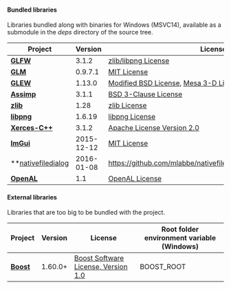 #### Bundled libraries
Libraries bundled along with binaries for Windows (MSVC14), available as a submodule in the *deps* directory of the source tree.

| Project                                                          | Version      | License                                                                                                                                                                            |
| ---------------------------------------------------------------- | ------------ | ---------------------------------------------------------------------------------------------------------------------------------------------------------------------------------- |
| **[GLFW](http://www.glfw.org)**                                  | 3.1.2        | [zlib/libpng License](http://www.glfw.org/license.html)                                                                                                                            |
| **[GLM](http://glm.g-truc.net/0.9.5/index.html)**                | 0.9.7.1      | [MIT License](http://glm.g-truc.net/copying.txt)                                                                                                                                   |
| **[GLEW](http://glew.sourceforge.net)**                          | 1.13.0       | [Modified BSD License](http://glew.sourceforge.net/glew.txt), [Mesa 3-D License](http://glew.sourceforge.net/mesa.txt), [Khronos License](http://glew.sourceforge.net/khronos.txt) |
| **[Assimp](http://assimp.sourceforge.net)**                      | 3.1.1        | [BSD 3-Clause License](http://assimp.sourceforge.net/main_license.html)                                                                                                            |
| **[zlib](http://www.zlib.net)**                                  | 1.28         | [zlib License](http://www.zlib.net/zlib_license.html)                                                                                                                              |
| **[libpng](http://www.libpng.org/pub/png/libpng.html)**          | 1.6.19       | [libpng License](http://www.libpng.org/pub/png/src/libpng-LICENSE.txt)                                                                                                             |
| **[Xerces-C++](https://xerces.apache.org/xerces-c)**             | 3.1.2        | [Apache License Version 2.0](https://www.apache.org/licenses/LICENSE-2.0)                                                                                                          |
| **[ImGui](https://github.com/ocornut/imgui)**                    | 2015-12-12   | [MIT License](https://github.com/ocornut/imgui/blob/de3a154f3801de22c8e0bd2aeabf663a70c05972/LICENSE)                                                                              |
| **[nativefiledialog](https://github.com/mlabbe/nativefiledialog) | 2016-01-08   | https://github.com/mlabbe/nativefiledialog/blob/master/LICENSE                                                                                                                     |
| **[OpenAL](https://www.openal.org/)**                            | 1.1          | [OpenAL License]()                                                                            |

#### External libraries
Libraries that are too big to be bundled with the project.

| Project                                                    | Version     | License                                                                     | Root folder environment variable (Windows) |
| ---------------------------------------------------------- | ----------- | --------------------------------------------------------------------------- | ------------------------------------------ |
| **[Boost](http://www.boost.org)**                          | 1.60.0+     | [Boost Software License, Version 1.0](http://www.boost.org/LICENSE_1_0.txt) | BOOST_ROOT                                 |
